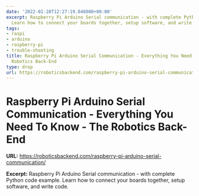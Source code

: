 ```yaml
---
date: '2022-01-28T12:27:19.046000+00:00'
excerpt: Raspberry Pi Arduino Serial communication - with complete Python code example.
  Learn how to connect your boards together, setup software, and write code.
tags:
- raspi
- arduino
- raspberry-pi
- trouble-shooting
title: Raspberry Pi Arduino Serial Communication - Everything You Need To Know - The
  Robotics Back-End
type: drop
url: https://roboticsbackend.com/raspberry-pi-arduino-serial-communication/
---
```


# Raspberry Pi Arduino Serial Communication - Everything You Need To Know - The Robotics Back-End

**URL:** https://roboticsbackend.com/raspberry-pi-arduino-serial-communication/

**Excerpt:** Raspberry Pi Arduino Serial communication - with complete Python code example. Learn how to connect your boards together, setup software, and write code.
